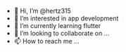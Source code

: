 - 👋 Hi, I’m @hertz315
- 👀 I’m interested in app development
- 🌱 I’m currently learning flutter
- 💞️ I’m looking to collaborate on ...
- 📫 How to reach me ...

<!---
hertz315/hertz315 is a ✨ special ✨ repository because its `README.md` (this file) appears on your GitHub profile.
You can click the Preview link to take a look at your changes.
--->
